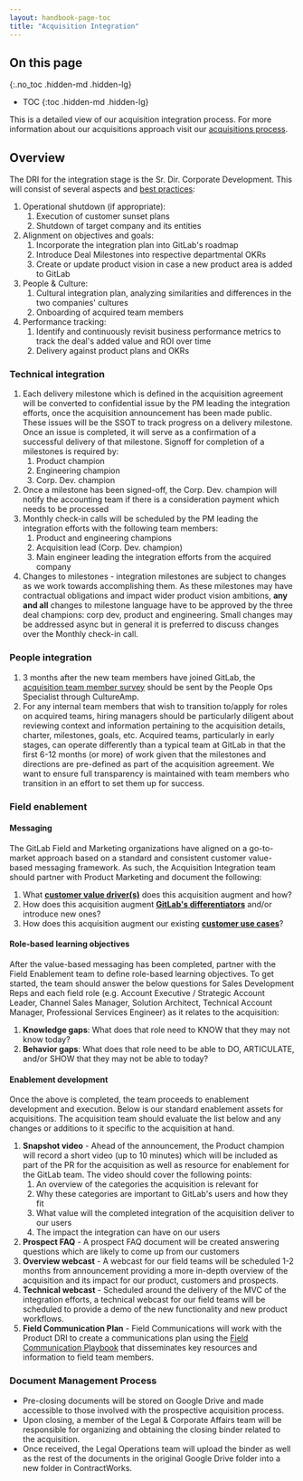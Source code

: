 ```yaml
---
layout: handbook-page-toc
title: "Acquisition Integration"
---
```


## On this page
{:.no_toc .hidden-md .hidden-lg}

- TOC
{:toc .hidden-md .hidden-lg}

This is a detailed view of our acquisition integration process. For more information about
our acquisitions approach visit our [acquisitions process](/handbook/acquisitions/acquisition-process/).

## Overview

The DRI for the integration stage is the Sr. Dir. Corporate Development. This will consist of several aspects and [best practices](https://www.mckinsey.com/business-functions/strategy-and-corporate-finance/our-insights/how-the-best-acquirers-excel-at-integration):

1. Operational shutdown (if appropriate):
    1. Execution of customer sunset plans
    1. Shutdown of target company and its entities
1. Alignment on objectives and goals:
    1. Incorporate the integration plan into GitLab's roadmap
    1. Introduce Deal Milestones into respective departmental OKRs
    1. Create or update product vision in case a new product area is added to GitLab
1. People & Culture:
    1. Cultural integration plan, analyzing similarities and differences in the two companies' cultures
    1. Onboarding of acquired team members
1. Performance tracking:
    1. Identify and continuously revisit business performance metrics to track the deal's added value and ROI over time
    1. Delivery against product plans and OKRs

### Technical integration

1. Each delivery milestone which is defined in the acquisition agreement will be converted to confidential issue by the PM leading the integration efforts, once the acquisition announcement has been made public. These issues will be the SSOT to track progress on a delivery milestone. Once an issue is completed, it will serve as a confirmation of a successful delivery of that milestone. Signoff for completion of a milestones is required by:
    1. Product champion
    1. Engineering champion
    1. Corp. Dev. champion
1. Once a milestone has been signed-off, the Corp. Dev. champion will notify the accounting team if there is a consideration payment which needs to be processed
1. Monthly check-in calls will be scheduled by the PM leading the integration efforts with the following team members:
    1. Product and engineering champions
    1. Acquisition lead (Corp. Dev. champion)
    1. Main engineer leading the integration efforts from the acquired company
1. Changes to milestones - integration milestones are subject to changes as we work towards accomplishing them. As these milestones may have contractual obligations and impact wider product vision ambitions, **any and all** changes to milestone language have to be approved by the three deal champions: corp dev, product and engineering. Small changes may be addressed async but in general it is preferred to discuss changes over the Monthly check-in call.

### People integration

1. 3 months after the new team members have joined GitLab, the [acquisition team member survey](https://gitlab.com/gitlab-com/people-group/people-business-partners/-/issues/35) should be sent by the People Ops Specialist through CultureAmp.
2. For any internal team members that wish to transition to/apply for roles on acquired teams, hiring managers should be particularly diligent about reviewing context and information pertaining to the acquisition details, charter, milestones, goals, etc. Acquired teams, particularly in early stages, can operate differently than a typical team at GitLab in that the first 6-12 months (or more) of work given that the milestones and directions are pre-defined as part of the acquisition agreement. We want to ensure full transparency is maintained with team members who transition in an effort to set them up for success. 

### Field enablement

#### Messaging

The GitLab Field and Marketing organizations have aligned on a go-to-market approach based on a standard and consistent customer value-based messaging framework. As such, the Acquisition Integration team should partner with Product Marketing and document the following:

1. What [**customer value driver(s)**](/handbook/sales/command-of-the-message/#customer-value-drivers) does this acquisition augment and how?
1. How does this acquisition augment [**GitLab's differentiators**](/handbook/sales/command-of-the-message/#gitlab-differentiators) and/or introduce new ones?
1. How does this acquisition augment our existing [**customer use cases**](/handbook/use-cases/)?

#### Role-based learning objectives

After the value-based messaging has been completed, partner with the Field Enablement team to define role-based learning objectives. To get started, the team should answer the below questions for Sales Development Reps and each field role (e.g. Account Executive / Strategic Account Leader, Channel Sales Manager, Solution Architect, Technical Account Manager, Professional Services Engineer) as it relates to the acquisition:

1. **Knowledge gaps**: What does that role need to KNOW that they may not know today?
1. **Behavior gaps**: What does that role need to be able to DO, ARTICULATE, and/or SHOW that they may not be able to today?

#### Enablement development

Once the above is completed, the team proceeds to enablement development and execution. Below is our standard enablement assets for acquisitions. The acquisition team should evaluate the list below and any changes or additions to it specific to the acquisition at hand.

1. **Snapshot video** - Ahead of the announcement, the Product champion will record a short video (up to 10 minutes) which will be included as part of the PR for the acquisition as well as resource for enablement for the GitLab team. The video should cover the following points:
    1. An overview of the categories the acquisition is relevant for
    1. Why these categories are important to GitLab's users and how they fit
    1. What value will the completed integration of the acquisition deliver to our users
    1. The impact the integration can have on our users
1. **Prospect FAQ** - A prospect FAQ document will be created answering questions which are likely to come up from our customers
1. **Overview webcast** - A webcast for our field teams will be scheduled 1-2 months from announcement providing a more in-depth overview of the acquisition and its impact for our product, customers and prospects.
1. **Technical webcast** - Scheduled around the delivery of the MVC of the integration efforts, a technical webcast for our field teams will be scheduled to provide a demo of the new functionality and new product workflows.
1. **Field Communication Plan** - Field Communications will work with the Product DRI to create a communications plan using the [Field Communication Playbook](/handbook/sales/field-communications/#field-communications-playbook) that disseminates key resources and information to field team members.

### Document Management Process

- Pre-closing documents will be stored on Google Drive and made accessible to those involved with the prospective acquisition process. 
- Upon closing, a member of the Legal & Corporate Affairs team will be responsible for organizing and obtaining the closing binder related to the acquisition. 
- Once received, the Legal Operations team will upload the binder as well as the rest of the documents in the original Google Drive folder into a new folder in ContractWorks.
